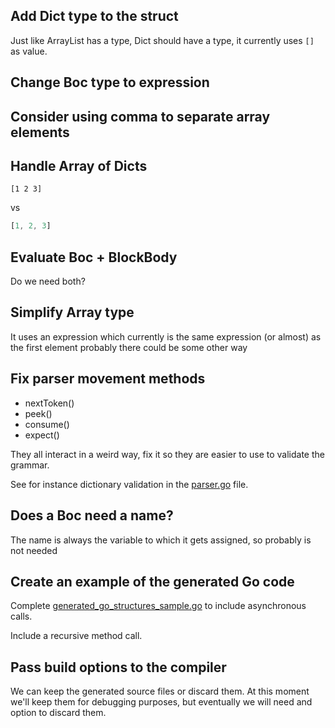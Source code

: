## Add Dict type to the struct

Just like ArrayList has a type, Dict should have a type, it currently uses `[]` as value.

## Change Boc type to expression

## Consider using comma to separate array elements

## Handle Array of Dicts

```
[1 2 3]
```

vs

```js
[1, 2, 3]
```

## Evaluate Boc + BlockBody

Do we need both?

## Simplify Array type

It uses an expression which currently is the same expression (or almost) as the first element
probably there could be some other way

## Fix parser movement methods

- nextToken()
- peek()
- consume()
- expect()

They all interact in a weird way, fix it so they are easier to use to validate the grammar.

See for instance dictionary validation in the [parser.go](internal/parser.go) file.

## Does a Boc need a name?

The name is always the variable to which it gets assigned, so probably is not needed

## Create an example of the generated Go code

Complete [generated_go_structures_sample.go](internal/testdata/generated_go_structures_sample.go) to include
asynchronous calls.

Include a recursive method call.

## Pass build options to the compiler

We can keep the generated source files or discard them.
At this moment we'll keep them for debugging purposes, but eventually we will need and option to discard them.